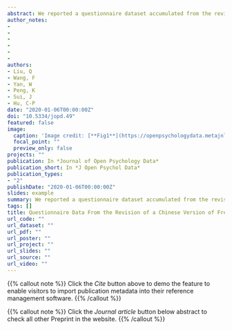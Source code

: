 ```yaml
---
abstract: We reported a questionnaire dataset accumulated from the revision of a Chinese version of Free Will and Determinism Scale Plus (FAD+). In this dataset, we collected data from 1232 participants. The questionnaires used in data collection included the FAD+ and 13 other widely-used questionnaires or tests (for example, the Big Five Inventory, the Multidimensional Locus of Control, Rosenberg Self-esteem Scale, the General and Personal Belief in a Just World Scale, the Chinese Disgust Sensitivity Scale, the Moral Identity Questionnaire, the Moral Self-Image Scale). The sample size for these questionnaires are different, ranging from 33 to 1100. Our preliminary analysis revealed that scores of these scales are reliable (Cronbach’s alpha .52~.87, McDonald’s omega .63~.91). These data can be used for both research and educational purposes, e.g., examining cultural differences and measurement invariance on belief in free will, locus of control, belief in just world. All data, together with their codebooks and manipulation code, are available at osf.io/t2nsw/.
author_notes:
- 
- 
- 
- 
- 
-
authors:
- Liu, Q
- Wang, F
- Yan, W
- Peng, K
- Sui, J
- Hu, C-P
date: "2020-01-06T00:00:00Z"
doi: "10.5334/jopd.49"
featured: false
image:
  caption: 'Image credit: [**Fig1**](https://openpsychologydata.metajnl.com/articles/10.5334/jopd.49/)'
  focal_point: ""
  preview_only: false
projects: ""
publication: In *Journal of Open Psychology Data*
publication_short: In *J Open Psychol Data*
publication_types: 
- "2"
publishDate: "2020-01-06T00:00:00Z"
slides: example
summary: We reported a questionnaire dataset accumulated from the revision of a Chinese version of Free Will and Determinism Scale Plus (FAD+). In this dataset, we collected data from 1232 participants.
tags: []
title: Questionnaire Data From the Revision of a Chinese Version of Free Will and Determinism Plus Scale
url_code: ""
url_dataset: ""
url_pdf: ""
url_poster: ""
url_project: ""
url_slides: ""
url_source: ""
url_video: ""
---
```


{{% callout note %}}
Click the _Cite_ button above to demo the feature to enable visitors to import publication metadata into their reference management software.
{{% /callout %}}

{{% callout note %}}
Click the _Journal article_ button below abstract to check all other Preprint in the website.
{{% /callout %}}
